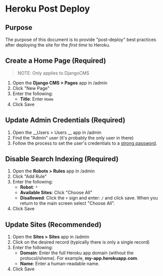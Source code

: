 # Heroku Post Deploy

## Purpose

The purpose of this document is to provide "post-deploy" best practices after deploying the site for the _first time_ to Heroku.


## Create a Home Page (Required)

> NOTE: Only applies to DjangoCMS

1. Open the __Django CMS > Pages__ app in /admin
2. Click "New Page"
3. Enter the following:
    - __Title__: Enter `Home`
4. Click Save

## Update Admin Credentials (Required)

1. Open the __Users > Users __ app in /admin
2. Find the "Admin" user (it's probably the only user in there)
3. Follow the process to set the user's credentials to a [strong password](http://bit.ly/google-strong-passwords).

## Disable Search Indexing (Required)

1. Open the __Robots > Rules__ app in /admin
2. Click "Add Rule"
3. Enter the following:
    - __Robot__: `*`
    - __Available Sites__: Click "Choose All"
    - __Disallowed__: Click the `+` sign and enter: `/` and click save. When you return to the main screen select "Choose All".
4. Click Save

## Update Sites (Recommended)

1. Open the __Sites > Sites__ app in /admin
2. Click on the desired record (typically there is only a single record)
3. Enter the following:
    - __Domain__: Enter the full Heroku app domain (without the protocol/sheme). For example, __my-app.herokuapp.com__.
    - __Name__: Enter a human-readable name.
4. Click Save
